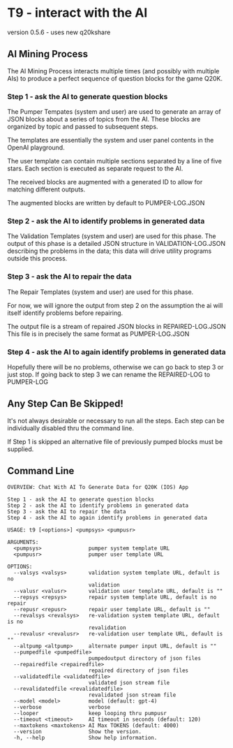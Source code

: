 #  T9 - interact with the AI

version  0.5.6 - uses new q20kshare

## AI Mining Process

The AI Mining Process interacts multiple times (and possibly with multiple AIs) to produce a perfect sequence of question blocks for the game Q20K.

### Step 1 - ask the AI to generate question blocks

The Pumper Tempates (system and user) are used to generate an array of JSON blocks about a series of topics from the AI. These blocks are organized by topic and passed to subsequent steps. 

The templates are essentially the system and user panel contents in the OpenAI playground.

The user template can contain multiple sections separated by a line of five stars. Each section is executed as separate request to the AI.

The received blocks are augmented with a generated ID to allow for matching different outputs. 

The augmented blocks are written by default to PUMPER-LOG.JSON

### Step 2 - ask the AI to identify problems in generated data

The Validation Templates (system and user) are used for this phase. The output of this phase is a detailed JSON structure in VALIDATION-LOG.JSON describing the problems in the data; this data will drive utility programs outside this process.

### Step 3 - ask the AI to repair the data

The Repair Templates (system and user) are used for this phase.

For now, we will ignore the output from step 2 on the assumption the ai will itself identify  problems before repairing.

The output file is a stream of repaired JSON blocks in REPAIRED-LOG.JSON 
This file is in precisely the same format as PUMPER-LOG.JSON

### Step 4 - ask the AI to again identify problems in generated data

Hopefully there will be no problems, otherwise we can go back to step 3 or just stop. If going back to step 3 we can rename the REPAIRED-LOG to PUMPER-LOG

## Any Step Can Be Skipped!

It's not always desirable or necessary to run all the steps. Each step can be individually disabled thru the command line.

If Step 1 is skipped an alternative file of previously pumped blocks must be supplied.


## Command Line 
```
OVERVIEW: Chat With AI To Generate Data for Q20K (IOS) App

Step 1 - ask the AI to generate question blocks
Step 2 - ask the AI to identify problems in generated data
Step 3 - ask the AI to repair the data
Step 4 - ask the AI to again identify problems in generated data

USAGE: t9 [<options>] <pumpsys> <pumpusr>

ARGUMENTS:
  <pumpsys>               pumper system template URL
  <pumpusr>               pumper user template URL

OPTIONS:
  --valsys <valsys>       validation system template URL, default is no
                          validation
  --valusr <valusr>       validation user template URL, default is ""
  --repsys <repsys>       repair system template URL, default is no repair
  --repusr <repusr>       repair user template URL, default is ""
  --revalsys <revalsys>   re-validation system template URL, default is no
                          revalidation
  --revalusr <revalusr>   re-validation user template URL, default is ""
  --altpump <altpump>     alternate pumper input URL, default is ""
  --pumpedfile <pumpedfile>
                          pumpedoutput directory of json files
  --repairedfile <repairedfile>
                          repaired directory of json files
  --validatedfile <validatedfile>
                          validated json stream file
  --revalidatedfile <revalidatedfile>
                          revalidated json stream file
  --model <model>         model (default: gpt-4)
  --verbose               verbose
  --looper                keep looping thru pumpusr
  --timeout <timeout>     AI timeout in seconds (default: 120)
  --maxtokens <maxtokens> AI Max TOKENS (default: 4000)
  --version               Show the version.
  -h, --help              Show help information.
  ```
